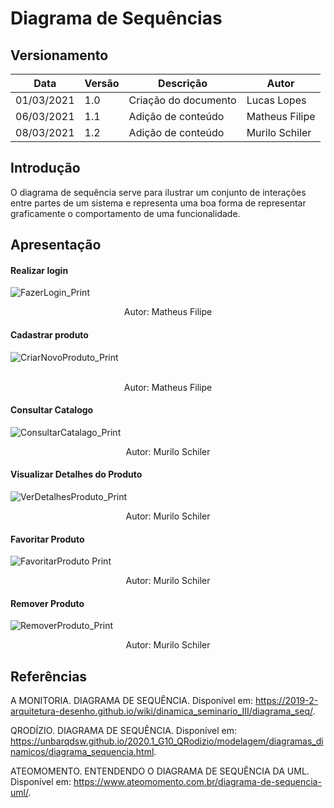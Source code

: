 # Diagrama de Sequências

## Versionamento

| Data       | Versão | Descrição            | Autor          |
| ---------- | ------ | -------------------- | -------------- |
| 01/03/2021 | 1.0    | Criação do documento | Lucas Lopes    |
| 06/03/2021 | 1.1    | Adição de conteúdo   | Matheus Filipe |
| 08/03/2021 | 1.2    | Adição de conteúdo   | Murilo Schiler |


## Introdução

O diagrama de sequência serve para ilustrar um conjunto de interações entre partes de um sistema e representa uma boa forma de representar graficamente o comportamento de uma funcionalidade.

## Apresentação

#### Realizar login
![FazerLogin_Print](https://user-images.githubusercontent.com/54318472/110359017-bf7c5180-801b-11eb-8d45-b2325eeb2048.png)
<br />

<p align="center"> Autor: Matheus Filipe </p>



#### Cadastrar produto
![CriarNovoProduto_Print](https://user-images.githubusercontent.com/54318472/110359149-e9ce0f00-801b-11eb-8ed5-ce20e0359f03.png)  
<br />

<p align="center"> Autor: Matheus Filipe </p>



#### Consultar Catalogo
![ConsultarCatalago_Print](https://user-images.githubusercontent.com/54318472/110358427-29e0c200-801b-11eb-8f42-298d3f677fcd.png)
<br />

<p align="center"> Autor: Murilo Schiler </p>



#### Visualizar Detalhes do Produto
![VerDetalhesProduto_Print](https://user-images.githubusercontent.com/54318472/110359337-24d04280-801c-11eb-9c66-9a5138837f90.png)
<br />

<p align="center"> Autor: Murilo Schiler </p>



#### Favoritar Produto
![FavoritarProduto Print](https://user-images.githubusercontent.com/54318472/110358838-8c39c280-801b-11eb-8bca-a95919d45037.png)
<br />

<p align="center"> Autor: Murilo Schiler </p>



#### Remover Produto
![RemoverProduto_Print](https://user-images.githubusercontent.com/54318472/110359489-50ebc380-801c-11eb-87c0-e5f467142695.png)
<br />

<p align="center"> Autor: Murilo Schiler </p>


## Referências

A MONITORIA. DIAGRAMA DE SEQUÊNCIA. Disponível em: https://2019-2-arquitetura-desenho.github.io/wiki/dinamica_seminario_III/diagrama_seq/.

QRODÍZIO. DIAGRAMA DE SEQUÊNCIA. Disponível em: https://unbarqdsw.github.io/2020.1_G10_QRodizio/modelagem/diagramas_dinamicos/diagrama_sequencia.html.

ATEOMOMENTO. ENTENDENDO O DIAGRAMA DE SEQUÊNCIA DA UML. Disponível em: https://www.ateomomento.com.br/diagrama-de-sequencia-uml/.
